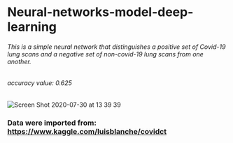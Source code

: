 # Neural-networks-model-deep-learning

###### This is a simple neural network that distinguishes a positive set of Covid-19 lung scans and a negative set of non-covid-19 lung scans from one another.

###### accuracy value: 0.625 

![Screen Shot 2020-07-30 at 13 39 39](https://user-images.githubusercontent.com/45641051/88916274-79cdfe00-d26e-11ea-8c20-abe49fe32b58.png)




### Data were imported from: https://www.kaggle.com/luisblanche/covidct



